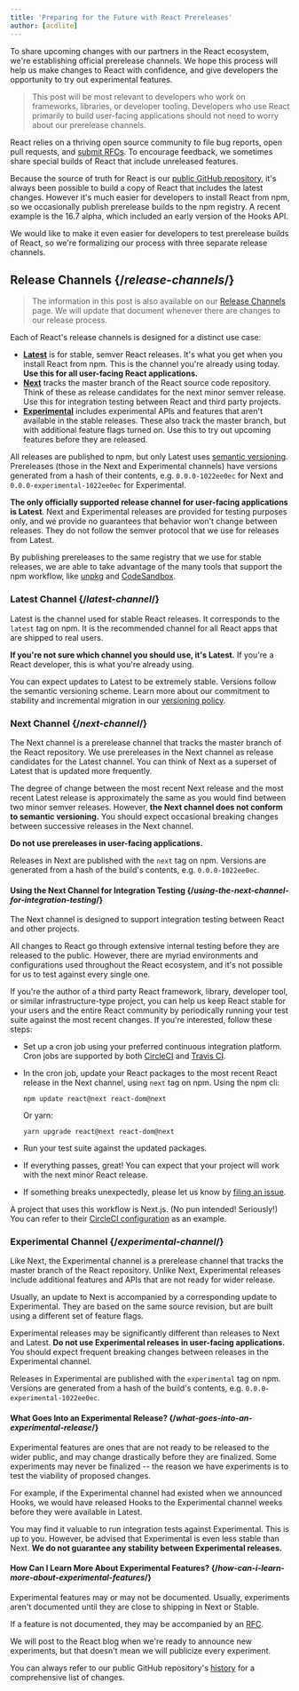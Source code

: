 ```yaml
---
title: 'Preparing for the Future with React Prereleases'
author: [acdlite]
---
```


To share upcoming changes with our partners in the React ecosystem, we're establishing official prerelease channels. We hope this process will help us make changes to React with confidence, and give developers the opportunity to try out experimental features.

> This post will be most relevant to developers who work on frameworks, libraries, or developer tooling. Developers who use React primarily to build user-facing applications should not need to worry about our prerelease channels.

React relies on a thriving open source community to file bug reports, open pull requests, and [submit RFCs](https://github.com/reactjs/rfcs). To encourage feedback, we sometimes share special builds of React that include unreleased features.

Because the source of truth for React is our [public GitHub repository](https://github.com/facebook/react), it's always been possible to build a copy of React that includes the latest changes. However it's much easier for developers to install React from npm, so we occasionally publish prerelease builds to the npm registry. A recent example is the 16.7 alpha, which included an early version of the Hooks API.

We would like to make it even easier for developers to test prerelease builds of React, so we're formalizing our process with three separate release channels.

## Release Channels {/*release-channels*/}

> The information in this post is also available on our [Release Channels](/docs/release-channels) page. We will update that document whenever there are changes to our release process.

Each of React's release channels is designed for a distinct use case:

- [**Latest**](#latest-channel) is for stable, semver React releases. It's what you get when you install React from npm. This is the channel you're already using today. **Use this for all user-facing React applications.**
- [**Next**](#next-channel) tracks the master branch of the React source code repository. Think of these as release candidates for the next minor semver release. Use this for integration testing between React and third party projects.
- [**Experimental**](#experimental-channel) includes experimental APIs and features that aren't available in the stable releases. These also track the master branch, but with additional feature flags turned on. Use this to try out upcoming features before they are released.

All releases are published to npm, but only Latest uses [semantic versioning](/docs/faq-versioning). Prereleases (those in the Next and Experimental channels) have versions generated from a hash of their contents, e.g. `0.0.0-1022ee0ec` for Next and `0.0.0-experimental-1022ee0ec` for Experimental.

**The only officially supported release channel for user-facing applications is Latest**. Next and Experimental releases are provided for testing purposes only, and we provide no guarantees that behavior won't change between releases. They do not follow the semver protocol that we use for releases from Latest.

By publishing prereleases to the same registry that we use for stable releases, we are able to take advantage of the many tools that support the npm workflow, like [unpkg](https://unpkg.com) and [CodeSandbox](https://codesandbox.io).

### Latest Channel {/*latest-channel*/}

Latest is the channel used for stable React releases. It corresponds to the `latest` tag on npm. It is the recommended channel for all React apps that are shipped to real users.

**If you're not sure which channel you should use, it's Latest.** If you're a React developer, this is what you're already using.

You can expect updates to Latest to be extremely stable. Versions follow the semantic versioning scheme. Learn more about our commitment to stability and incremental migration in our [versioning policy](/docs/faq-versioning).

### Next Channel {/*next-channel*/}

The Next channel is a prerelease channel that tracks the master branch of the React repository. We use prereleases in the Next channel as release candidates for the Latest channel. You can think of Next as a superset of Latest that is updated more frequently.

The degree of change between the most recent Next release and the most recent Latest release is approximately the same as you would find between two minor semver releases. However, **the Next channel does not conform to semantic versioning.** You should expect occasional breaking changes between successive releases in the Next channel.

**Do not use prereleases in user-facing applications.**

Releases in Next are published with the `next` tag on npm. Versions are generated from a hash of the build's contents, e.g. `0.0.0-1022ee0ec`.

#### Using the Next Channel for Integration Testing {/*using-the-next-channel-for-integration-testing*/}

The Next channel is designed to support integration testing between React and other projects.

All changes to React go through extensive internal testing before they are released to the public. However, there are myriad environments and configurations used throughout the React ecosystem, and it's not possible for us to test against every single one.

If you're the author of a third party React framework, library, developer tool, or similar infrastructure-type project, you can help us keep React stable for your users and the entire React community by periodically running your test suite against the most recent changes. If you're interested, follow these steps:

- Set up a cron job using your preferred continuous integration platform. Cron jobs are supported by both [CircleCI](https://circleci.com/docs/2.0/triggers/#scheduled-builds) and [Travis CI](https://docs.travis-ci.com/user/cron-jobs/).
- In the cron job, update your React packages to the most recent React release in the Next channel, using `next` tag on npm. Using the npm cli:

  ```console
  npm update react@next react-dom@next
  ```

  Or yarn:

  ```console
  yarn upgrade react@next react-dom@next
  ```

- Run your test suite against the updated packages.
- If everything passes, great! You can expect that your project will work with the next minor React release.
- If something breaks unexpectedly, please let us know by [filing an issue](https://github.com/facebook/react/issues).

A project that uses this workflow is Next.js. (No pun intended! Seriously!) You can refer to their [CircleCI configuration](https://github.com/zeit/next.js/blob/c0a1c0f93966fe33edd93fb53e5fafb0dcd80a9e/.circleci/config.yml) as an example.

### Experimental Channel {/*experimental-channel*/}

Like Next, the Experimental channel is a prerelease channel that tracks the master branch of the React repository. Unlike Next, Experimental releases include additional features and APIs that are not ready for wider release.

Usually, an update to Next is accompanied by a corresponding update to Experimental. They are based on the same source revision, but are built using a different set of feature flags.

Experimental releases may be significantly different than releases to Next and Latest. **Do not use Experimental releases in user-facing applications.** You should expect frequent breaking changes between releases in the Experimental channel.

Releases in Experimental are published with the `experimental` tag on npm. Versions are generated from a hash of the build's contents, e.g. `0.0.0-experimental-1022ee0ec`.

#### What Goes Into an Experimental Release? {/*what-goes-into-an-experimental-release*/}

Experimental features are ones that are not ready to be released to the wider public, and may change drastically before they are finalized. Some experiments may never be finalized -- the reason we have experiments is to test the viability of proposed changes.

For example, if the Experimental channel had existed when we announced Hooks, we would have released Hooks to the Experimental channel weeks before they were available in Latest.

You may find it valuable to run integration tests against Experimental. This is up to you. However, be advised that Experimental is even less stable than Next. **We do not guarantee any stability between Experimental releases.**

#### How Can I Learn More About Experimental Features? {/*how-can-i-learn-more-about-experimental-features*/}

Experimental features may or may not be documented. Usually, experiments aren't documented until they are close to shipping in Next or Stable.

If a feature is not documented, they may be accompanied by an [RFC](https://github.com/reactjs/rfcs).

We will post to the React blog when we're ready to announce new experiments, but that doesn't mean we will publicize every experiment.

You can always refer to our public GitHub repository's [history](https://github.com/facebook/react/commits/master) for a comprehensive list of changes.
